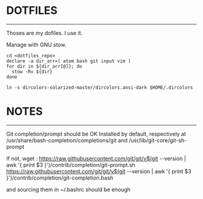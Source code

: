 # DOTFILES
---------------

Thoses are my dofiles. I use it.

Manage with GNU stow.

```
cd <dotfiles_repo>
declare -a dir_arr=( atom bash git input vim )
for dir in ${dir_arr[@]}; do
  stow -Rv ${dir}
done

ln -s dircolors-solarized-master/dircolors.ansi-dark $HOME/.dircolors
```



# NOTES
---------------

Git completion/prompt should be OK 
Installed by default, respectively at
/usr/share/bash-completion/completions/git and
/usr/lib/git-core/git-sh-prompt

If not, wget :
https://raw.githubusercontent.com/git/git/v$(git --version | awk '{ print $3 }')/contrib/completion/git-prompt.sh
https://raw.githubusercontent.com/git/git/v$(git --version | awk '{ print $3 }')/contrib/completion/git-completion.bash

and sourcing them in ~/.bashrc should be enough
